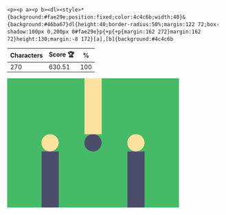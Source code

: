 `<p><p a><p b><dl><style>*{background:#fae29e;position:fixed;color:4c4c6b;width:40}&{background:#46ba67}dl{height:40;border-radius:50%;margin:122 72;box-shadow:100px 0,200px 0#fae29e}p{+p{+p{margin:162 272}margin:162 72}height:130;margin:-8 172}[a],[b]{background:#4c4c6b`

| Characters | Score 🏆 | %   |
| ---------- | -------- | --- |
| 270        | 630.51   | 100 |

![](/2025/Feb2025/26/20250226.png)
